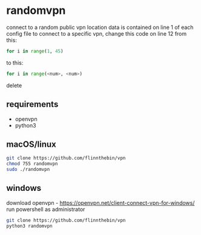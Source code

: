 # randomvpn

connect to a random public vpn
location data is contained on line 1 of each config file
to connect to a specific vpn, change this code on line 12 from this:

```python
for i in range(1, 45)
```

to this:

```python
for i in range(<num>, <num>)
```

delete
## requirements

- openvpn
- python3

## macOS/linux

```bash
git clone https://github.com/flinnthebin/vpn
chmod 755 randomvpn
sudo ./randomvpn
```   

## windows

download openvpn - https://openvpn.net/client-connect-vpn-for-windows/     
run powershell as administrator

```bash
git clone https://github.com/flinnthebin/vpn 
python3 randomvpn
```   

